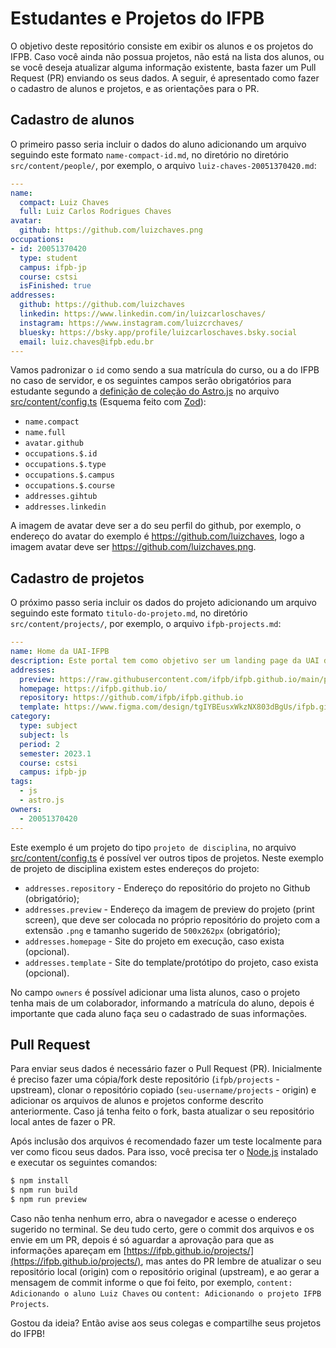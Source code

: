 # Estudantes e Projetos do IFPB

O objetivo deste repositório consiste em exibir os alunos e os projetos do IFPB. Caso você ainda não possua projetos, não está na lista dos alunos, ou se você deseja atualizar alguma informação existente, basta fazer um Pull Request (PR) enviando os seus dados. A seguir, é apresentado como fazer o cadastro de alunos e projetos, e as orientações para o PR.

## Cadastro de alunos

O primeiro passo seria incluir o dados do aluno adicionando um arquivo seguindo este formato `name-compact-id.md`, no diretório no diretório `src/content/people/`, por exemplo, o arquivo `luiz-chaves-20051370420.md`:

```yaml
---
name:
  compact: Luiz Chaves
  full: Luiz Carlos Rodrigues Chaves
avatar:
  github: https://github.com/luizchaves.png
occupations:
- id: 20051370420
  type: student
  campus: ifpb-jp
  course: cstsi
  isFinished: true
addresses:
  github: https://github.com/luizchaves
  linkedin: https://www.linkedin.com/in/luizcarloschaves/
  instagram: https://www.instagram.com/luizcrchaves/
  bluesky: https://bsky.app/profile/luizcarloschaves.bsky.social
  email: luiz.chaves@ifpb.edu.br
---
```

Vamos padronizar o `id` como sendo a sua matrícula do curso, ou a do IFPB no caso de servidor, e os seguintes campos serão obrigatórios para estudante segundo a [definição de coleção do Astro.js](https://docs.astro.build/en/guides/content-collections/#defining-a-collection-schema) no arquivo [src/content/config.ts](https://github.com/ifpb/projects/tree/main/src/content/config.ts) (Esquema feito com [Zod](https://zod.dev/)):

- `name.compact`
- `name.full`
- `avatar.github`
- `occupations.$.id`
- `occupations.$.type`
- `occupations.$.campus`
- `occupations.$.course`
- `addresses.gihtub`
- `addresses.linkedin`

A imagem de avatar deve ser a do seu perfil do github, por exemplo, o endereço do avatar do exemplo é https://github.com/luizchaves, logo a imagem avatar deve ser https://github.com/luizchaves.png.

## Cadastro de projetos

O próximo passo seria incluir os dados do projeto adicionando um arquivo seguindo este formato `titulo-do-projeto.md`, no diretório `src/content/projects/`, por exemplo, o arquivo `ifpb-projects.md`:

```yaml
---
name: Home da UAI-IFPB
description: Este portal tem como objetivo ser um landing page da UAI do IFPB.
addresses:
  preview: https://raw.githubusercontent.com/ifpb/ifpb.github.io/main/preview.png
  homepage: https://ifpb.github.io/
  repository: https://github.com/ifpb/ifpb.github.io
  template: https://www.figma.com/design/tgIYBEusxWkzNX803dBgUs/ifpb.github.io?node-id=0-1&t=Y6u5fodNP8JCcDHw-1
category:
  type: subject
  subject: ls
  period: 2
  semester: 2023.1
  course: cstsi
  campus: ifpb-jp
tags:
  - js
  - astro.js
owners:
  - 20051370420
---
```

Este exemplo é um projeto do tipo `projeto de disciplina`, no arquivo [src/content/config.ts](https://github.com/ifpb/projects/tree/main/src/content/config.ts) é possível ver outros tipos de projetos. Neste exemplo de projeto de disciplina existem estes endereços do projeto:


- `addresses.repository` - Endereço do repositório do projeto no Github (obrigatório);
- `addresses.preview` - Endereço da imagem de preview do projeto (print screen), que deve ser colocada no próprio repositório do projeto com a extensão `.png` e tamanho sugerido de `500x262px` (obrigatório);
- `addresses.homepage` - Site do projeto em execução, caso exista (opcional).
- `addresses.template` - Site do template/protótipo do projeto, caso exista (opcional).

No campo `owners` é possível adicionar uma lista alunos, caso o projeto tenha mais de um colaborador, informando a matrícula do aluno, depois é importante que cada aluno faça seu o cadastrado de suas informações.

## Pull Request

Para enviar seus dados é necessário fazer o Pull Request (PR). Inicialmente é preciso fazer uma cópia/fork deste repositório (`ifpb/projects` - upstream), clonar o repositório copiado (`seu-username/projects` - origin) e adicionar os arquivos de alunos e projetos conforme descrito anteriormente. Caso já tenha feito o fork, basta atualizar o seu repositório local antes de fazer o PR.

Após inclusão dos arquivos é recomendado fazer um teste localmente para ver como ficou seus dados. Para isso, você precisa ter o [Node.js](https://nodejs.org/) instalado e executar os seguintes comandos:

```bash
$ npm install
$ npm run build
$ npm run preview
```

Caso não tenha nenhum erro, abra o navegador e acesse o endereço sugerido no terminal. Se deu tudo certo, gere o commit dos arquivos e os envie em um PR, depois é só aguardar a aprovação para que as informações apareçam em [https://ifpb.github.io/projects/](https://ifpb.github.io/projects/), mas antes do PR lembre de atualizar o seu repositório local (origin) com o repositório original (upstream), e ao gerar a mensagem de commit informe o que foi feito, por exemplo, `content: Adicionando o aluno Luiz Chaves` ou `content: Adicionando o projeto IFPB Projects`.

Gostou da ideia? Então avise aos seus colegas e compartilhe seus projetos do IFPB!


